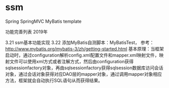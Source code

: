 # ssm
Spring SpringMVC MyBatis template

功能完善列表
2019年 

3.21 ssm基本功能实现
3.22 添加MyBatis自测脚本：MyBatisTest， 参考：http://www.mybatis.org/mybatis-3/zh/getting-started.html
基本原理：当框架启动时，通过configuration解析config.xml配置文件和mapper.xml映射文件，映射文件可以使用xml方式或者注解方式，然后由configuration获得sqlsessionfactory对象，再由sqlsessionfactory获得sqlsession数据库访问会话对象，通过会话对象获得对应DAO层的mapper对象，通过调用mapper对象相应方法，框架就会自动执行SQL语句从而获得结果。
